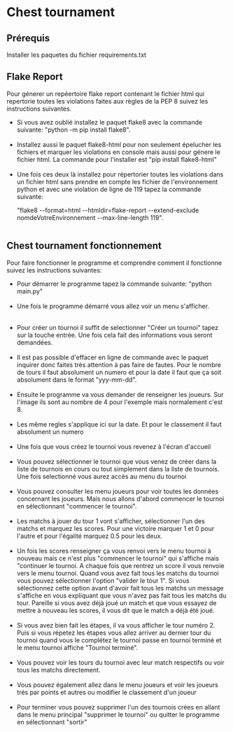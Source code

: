 <h1>Chest tournament</h1>
<h2>Prérequis</h2>
<p>Installer les paquetes du fichier requirements.txt</p>
<h2>Flake Report</h2>
<p>Pour génerer un repéertoire flake report contenant le fichier html qui repertorie 
toutes les violations faites aux règles de la PEP 8 suivez les instructions suivantes.
</p>
<ul>
    <li>Si vous avez oublié installez le paquet flake8 avec la commande suivante: 
"python -m pip install flake8".</li><br>
    <li>Installez aussi le paquet flake8-html pour non seulement épelucher les fichiers et
marquer les violations en console mais aussi pour génere le fichier html. La commande 
pour l'installer est "pip install flake8-html"</li><br>
    <li>Une fois ces deux là installez pour répertorier toutes les violations dans un 
fichier html sans prendre en compte les fichier de l'environnement python et avec 
une violation de ligne de  119 tapez la commande suivante:

"flake8 --format=html --htmldir=flake-report --extend-exclude nomdeVotreEnvironnement --max-line-length 119".
</li>
</ul>
<img src="https://github.com/jonathannava99/Chest/blob/main/flake-report/flake-violations.png" 
alt="" >

<h2> Chest tournament fonctionnement</h2>
<p>Pour faire fonctionner le programme et comprendre comment il fonctionne suivez les instructions suivantes: </p>
<ul>
    <li>Pour démarrer le programme tapez la commande suivante: "python main.py"</li><br>
    <li>Une fois le programme démarré vous allez voir un menu s'afficher.</li><br>
  <img src="https://github.com/jonathannava99/Chest/blob/main/chest_test_images/beginning.png" 
alt="" style="margin-bottom: 15px">
    <li>Pour créer un tournoi il suffit de selectionner "Créer un tournoi" tapez sur la touche entrée.
Une fois cela fait des informations vous seront demandées.</li><br>
<img src="https://github.com/jonathannava99/Chest/blob/main/chest_test_images/create_tournament.png" alt="">
    <li>Il est pas possible d'effacer en ligne de commande avec le paquet inquirer donc faites très attention à pas
faire de fautes. Pour le nombre de tours il faut absolument un numero et pour la date 
il faut que ça soit absolument dans le format "yyy-mm-dd".</li><br>
    <li>Ensuite le programme va vous demander de renseigner les joueurs. Sur l'image ils sont au 
nombre de 4 pour l'exemple mais normalement c'est 8.</li><br>
<img src="https://github.com/jonathannava99/Chest/blob/main/chest_test_images/create_players.png" alt=""><br>
    <li>Les même regles s'applique ici sur la date. Et pour le classement il faut absolument un numero</li><br>
    <li>Une fois que vous créez le tournoi vous revenez à l'écran d'accueil</li><br>
    <li>Vous pouvez sélectionner le tournoi que vous venez de créer dans la liste de tournois en cours ou 
tout simplement dans la liste de tournois. Une fois selectionné vous aurez accès au menu du tournoi</li><br>
<img src="https://github.com/jonathannava99/Chest/blob/main/chest_test_images/tournament_menu.png" alt="">
    <li>Vous pouvez consulter les menu joueurs pour voir toutes les données concernant les joueurs. Mais nous allons 
d'abord commencer le tournoi en sélectionnant "commencer le tournoi".</li><br>
<img src="https://github.com/jonathannava99/Chest/blob/main/chest_test_images/turn1.png" alt="">
    <li>Les matchs à jouer du tour 1 vont s'afficher, sélectionner l'un des matchs et marquez les scores. Pour une victoire marquer
1 et 0 pour l'autre et pour l'égalité marquez 0.5 pour les deux.</li><br>
<img src="https://github.com/jonathannava99/Chest/blob/main/chest_test_images/comback-to-tournament-menu.png" alt="">
    <li>Un fois les scores renseigner ça vous renvoi vers le menu tournoi à nouveau mais ce n'est plus "commencer le tournoi" 
qui s'affiche mais "continuer le tournoi. A chaque fois que rentrez un score il vous renvoie vers le menu tournoi.
Quand vous avez fait tous les matchs du tournoi vous pouvez sélectionner l'option "valider le tour 1". 
Si vous sélectionnez cette option avant d'avoir fait tous les matchs un message s'affiche en 
vous expliquant que vous n'avez pas fait tous les matchs du tour. Pareille si vous avez déjà joué un match et que 
vous essayez de mettre à nouveau les scores, il vous dit que le match a déjà été joué.</li><br>
<img src="https://github.com/jonathannava99/Chest/blob/main/chest_test_images/turn_incompleted.png" alt=""><br>
<img src="https://github.com/jonathannava99/Chest/blob/main/chest_test_images/game_already_played.png" alt=""><br>
    <li>Si vous avez bien fait les étapes, il va vous afficher le tour numéro 2. Puis si vous répetez les étapes
vous allez arriver au dernier tour du tournoi quand vous le complétez le tournoi passe en 
tournoi terminé et le menu tournoi affiche "Tournoi terminé".
</li><br>
<img src="https://github.com/jonathannava99/Chest/blob/main/chest_test_images/comback-to-tournament-menu.png" alt=""><br>
<img src="https://github.com/jonathannava99/Chest/blob/main/chest_test_images/go-to-tournament-menu.png" alt=""><br>
<img src="https://github.com/jonathannava99/Chest/blob/main/chest_test_images/tournaments_ended.png" alt=""><br>
<li>Vous pouvez voir les tours du tournoi avec leur match respectifs ou voir tous les matchs directement.</li><br>
<img src="https://github.com/jonathannava99/Chest/blob/main/chest_test_images/turns_tournament_ended.png" alt=""><br>
<img src="https://github.com/jonathannava99/Chest/blob/main/chest_test_images/all_the_games.png" alt=""><br>
<li>Vous pouvez également allez dans le menu joueurs et voir les joueurs trés par points et autres ou modifier
le classement d'un joueur</li><br>
<img src="https://github.com/jonathannava99/Chest/blob/main/chest_test_images/all_players_by_points.png" alt=""><br>
<img src="https://github.com/jonathannava99/Chest/blob/main/chest_test_images/update_player_ranking.png" alt=""><br>
<li>Pour terminer vous pouvez supprimer l'un des tournois crées en allant dans le menu principal "supprimer le tournoi" ou 
quitter le programme en sélectionnant "sortir"</li><br>
<img src="https://github.com/jonathannava99/Chest/blob/main/chest_test_images/delete_tournament.png" alt="">
<img src="https://github.com/jonathannava99/Chest/blob/main/chest_test_images/quit.png" alt="">
</ul>

